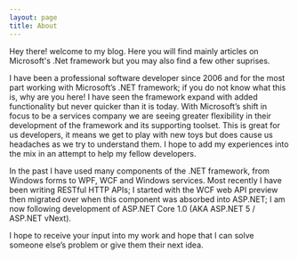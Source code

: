```yaml
---
layout: page
title: About
---
```


<p class="message">
  Hey there! welcome to my blog. Here you will find mainly articles on Microsoft's .Net framework but you may also find a few other suprises.
</p>

I have been a professional software developer since 2006 and for the most part working with Microsoft’s .NET framework; if you do not know what this is, why are you here! I have seen the framework expand with added functionality but never quicker than it is today. With Microsoft’s shift in focus to be a services company we are seeing greater flexibility in their development of the framework and its supporting toolset. This is great for us developers, it means we get to play with new toys but does cause us headaches as we try to understand them. I hope to add my experiences into the mix in an attempt to help my fellow developers.

In the past I have used many components of the .NET framework, from Windows forms to WPF, WCF and Windows services. Most recently I have been writing RESTful HTTP APIs; I started with the WCF web API preview then migrated over when this component was absorbed into ASP.NET; I am now following development of ASP.NET Core 1.0 (AKA ASP.NET 5 / ASP.NET vNext).

I hope to receive your input into my work and hope that I can solve someone else’s problem or give them their next idea.